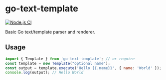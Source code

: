 # go-text-template
[![Node.js CI](https://github.com/defang-io/go-text-template/actions/workflows/node.js.yml/badge.svg)](https://github.com/defang-io/go-text-template/actions/workflows/node.js.yml)

Basic Go text/template parser and renderer.

## Usage
```js
import { Template } from 'go-text-template'; // or require
const template = new Template("optional name");
const output = template.execute('Hello {{.name}}', { name: 'World' });
console.log(output); // Hello World
```
